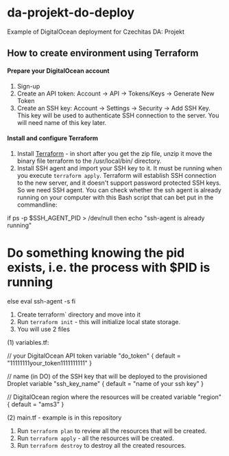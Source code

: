 # da-projekt-do-deploy
Example of DigitalOcean deployment for Czechitas DA: Projekt


## How to create environment using Terraform

#### Prepare your DigitalOcean account

1. Sign-up
1. Create an API token: Account -> API -> Tokens/Keys -> Generate New Token
1. Create an SSH key: Account -> Settings -> Security -> Add SSH Key. 
This key will be used to authenticate SSH connection to the server. 
You will need name of this key later.


#### Install and configure Terraform

1. Install [Terraform](https://www.terraform.io/) - in short after you get the zip file, unzip it move the binary file terraform to the /usr/local/bin/ directory.
1. Install SSH agent and import your SSH key to it. It must be running when you execute `terraform apply`. 
Terraform will establish SSH connection to the new server, and it doesn't support password protected SSH keys. So we need SSH agent. 
You can check whether the ssh agent is already running on your computer with this Bash script that can bet put in the commandline:

if ps -p $SSH_AGENT_PID > /dev/null
then
echo "ssh-agent is already running"
# Do something knowing the pid exists, i.e. the process with $PID is running
else
eval ssh-agent -s
fi

1. Create terraform` directory and move into it
1. Run `terraform init` - this will initialize local state storage.
1. You will use 2 files  

(1) variables.tf:

// your DigitalOcean API token
variable "do_token" {
  default = "11111111your_token1111111111"
}

// name (in DO) of the SSH key that will be deployed to the provisioned Droplet
variable "ssh_key_name" {
  default = "name of your ssh key"
}

// DigitalOcean region where the resources will be created
variable "region" {
  default = "ams3"
}

(2) main.tf - example is in this repository

1. Run `terraform plan` to review all the resources that will be created.
1. Run `terraform apply` - all the resources will be created.
1. Run `terraform destroy` to destroy all the created resources.
